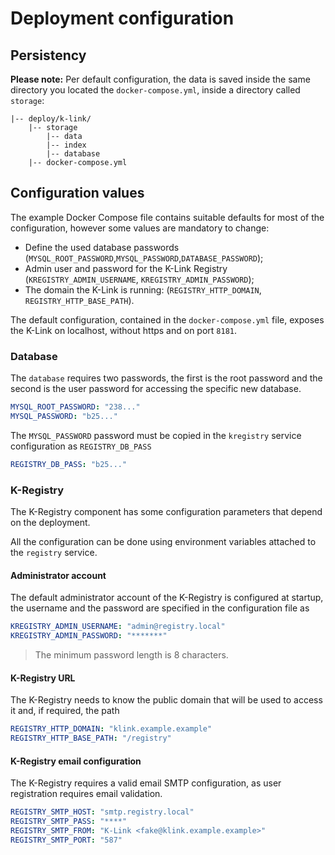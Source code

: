# Deployment configuration

## Persistency

**Please note:** Per default configuration, the data is saved inside the same directory you located the `docker-compose.yml`, inside a directory called `storage`:

```
|-- deploy/k-link/
    |-- storage
        |-- data
        |-- index
        |-- database
    |-- docker-compose.yml
```

## Configuration values

The example Docker Compose file contains suitable defaults for most of the configuration, however some values are mandatory to change:

- Define the used database passwords (`MYSQL_ROOT_PASSWORD`,`MYSQL_PASSWORD`,`DATABASE_PASSWORD`);
- Admin user and password for the K-Link Registry (`KREGISTRY_ADMIN_USERNAME`, `KREGISTRY_ADMIN_PASSWORD`);
- The domain the K-Link is running: (`REGISTRY_HTTP_DOMAIN`, `REGISTRY_HTTP_BASE_PATH`).

The default configuration, contained in the `docker-compose.yml` file, exposes the K-Link on localhost, without https and on port `8181`.

### Database

The `database` requires two passwords, the first is the root password and the second is the user password for accessing the specific new database.

```yaml
MYSQL_ROOT_PASSWORD: "238..."
MYSQL_PASSWORD: "b25..."
```

The `MYSQL_PASSWORD` password must be copied in the `kregistry` service configuration as `REGISTRY_DB_PASS`

```yaml
REGISTRY_DB_PASS: "b25..."
```

### K-Registry

The K-Registry component has some configuration parameters that depend on the deployment.

All the configuration can be done using environment variables attached to the `registry` service.

#### Administrator account

The default administrator account of the K-Registry is configured at startup, the username and the password are specified in the configuration file as

```yaml
KREGISTRY_ADMIN_USERNAME: "admin@registry.local"
KREGISTRY_ADMIN_PASSWORD: "*******"
```

> The minimum password length is 8 characters.


#### K-Registry URL

The K-Registry needs to know the public domain that will be used to access it and, if required, the path

```yaml
REGISTRY_HTTP_DOMAIN: "klink.example.example"
REGISTRY_HTTP_BASE_PATH: "/registry"
```

#### K-Registry email configuration

The K-Registry requires a valid email SMTP configuration, as user registration requires email validation.

```yaml
REGISTRY_SMTP_HOST: "smtp.registry.local"
REGISTRY_SMTP_PASS: "****"
REGISTRY_SMTP_FROM: "K-Link <fake@klink.example.example>"
REGISTRY_SMTP_PORT: "587"
```
